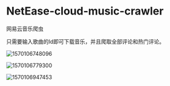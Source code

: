 # NetEase-cloud-music-crawler
 网易云音乐爬虫 

只需要输入歌曲的Id即可下载音乐，并且爬取全部评论和热门评论。

![1570106748096](C:\Users\我是佟丽娅\AppData\Roaming\Typora\typora-user-images\1570106748096.png)

![1570106779300](C:\Users\我是佟丽娅\AppData\Roaming\Typora\typora-user-images\1570106779300.png)

![1570106947453](C:\Users\我是佟丽娅\AppData\Roaming\Typora\typora-user-images\1570106947453.png)





